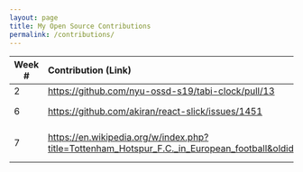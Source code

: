 ```yaml
---
layout: page
title: My Open Source Contributions
permalink: /contributions/
---
```


<!-- 
Type of the contribution should be "Wikipedia edit", "OpenStreet Map feature", "Documentation", "Course website", "Blog", 
"Browse Add-on", etc. 

The descriptioin should include a brief summary of what you did. 

Replace the first row with your contribution. 

--> 





| Week #       | Contribution (Link)  | Type  | Description | 
|---|:---|:---|:---| 
|  2   |  https://github.com/nyu-ossd-s19/tabi-clock/pull/13   |  Pull request  |   I set up a new feature for the Tabi-Clock group project.   |
|  6   | https://github.com/akiran/react-slick/issues/1451    | Comment on Issue  |   I researched an issue on this react component and found the solution.    |
|  7   |   https://en.wikipedia.org/w/index.php?title=Tottenham_Hotspur_F.C._in_European_football&oldid=891792424  |  Wiki Contribution  |   I made my first contribution to Wikipedia. My profile contributions page --> https://en.wikipedia.org/wiki/Special:Contributions/Isaacblinder |


